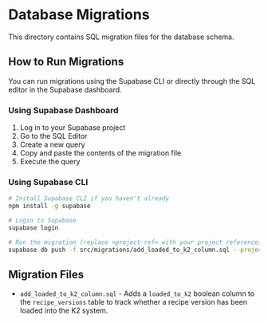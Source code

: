 # Database Migrations

This directory contains SQL migration files for the database schema.

## How to Run Migrations

You can run migrations using the Supabase CLI or directly through the SQL editor in the Supabase dashboard.

### Using Supabase Dashboard

1. Log in to your Supabase project
2. Go to the SQL Editor
3. Create a new query
4. Copy and paste the contents of the migration file
5. Execute the query

### Using Supabase CLI

```bash
# Install Supabase CLI if you haven't already
npm install -g supabase

# Login to Supabase
supabase login

# Run the migration (replace <project-ref> with your project reference)
supabase db push -f src/migrations/add_loaded_to_k2_column.sql --project-ref <project-ref>
```

## Migration Files

- `add_loaded_to_k2_column.sql` - Adds a `loaded_to_k2` boolean column to the `recipe_versions` table to track whether a recipe version has been loaded into the K2 system. 